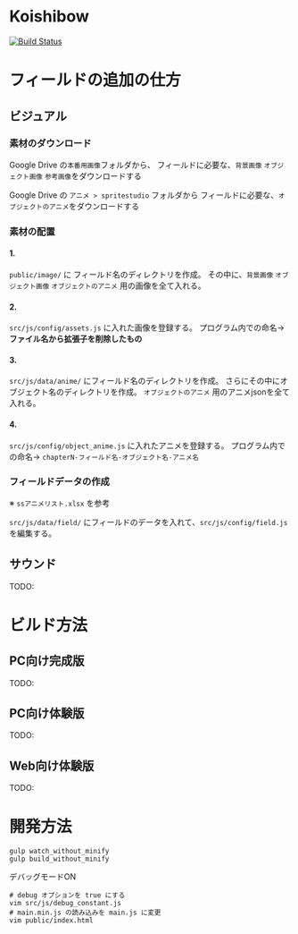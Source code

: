# Koishibow
[![Build Status](https://travis-ci.org/sairoutine/Koishibow.svg?branch=gh-pages)](https://travis-ci.org/sairoutine/Koishibow)

# フィールドの追加の仕方
## ビジュアル
### 素材のダウンロード
Google Drive の`本番用画像`フォルダから、
フィールドに必要な、`背景画像` `オブジェクト画像` `参考画像`をダウンロードする

Google Drive の `アニメ > spritestudio` フォルダから
フィールドに必要な、`オブジェクトのアニメ`をダウンロードする

### 素材の配置

#### 1.
`public/image/` に フィールド名のディレクトリを作成。
その中に、`背景画像` `オブジェクト画像` `オブジェクトのアニメ` 用の画像を全て入れる。

#### 2.
`src/js/config/assets.js` に入れた画像を登録する。
プログラム内での命名-> **ファイル名から拡張子を削除したもの**

#### 3.
`src/js/data/anime/` にフィールド名のディレクトリを作成。
さらにその中にオブジェクト名のディレクトリを作成。
`オブジェクトのアニメ` 用のアニメjsonを全て入れる。

#### 4.
`src/js/config/object_anime.js` に入れたアニメを登録する。
プログラム内での命名-> `chapterN-フィールド名-オブジェクト名-アニメ名`

### フィールドデータの作成
※ `ssアニメリスト.xlsx` を参考

`src/js/data/field/` にフィールドのデータを入れて、`src/js/config/field.js`を編集する。

## サウンド
TODO:

# ビルド方法
## PC向け完成版
TODO:
## PC向け体験版
TODO:
## Web向け体験版
TODO:

# 開発方法
```
gulp watch_without_minify
gulp build_without_minify
```

デバッグモードON
```
# debug オプションを true にする
vim src/js/debug_constant.js
# main.min.js の読み込みを main.js に変更
vim public/index.html
```
